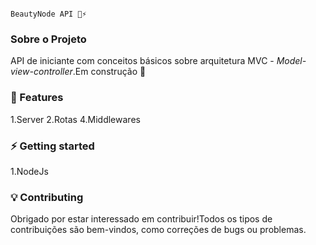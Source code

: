                                                                    BeautyNode API 🚀⚡️
                                                                   

### Sobre o Projeto

API de iniciante com conceitos básicos sobre arquitetura MVC - _Model-view-controller_.Em construção :construction:


### 🚀 Features
 
1.Server
2.Rotas
4.Middlewares

### ⚡️ Getting started

1.NodeJs


### 💡 Contributing

  Obrigado por estar interessado em contribuir!Todos os tipos de contribuições são bem-vindos, como correções de bugs ou problemas.




